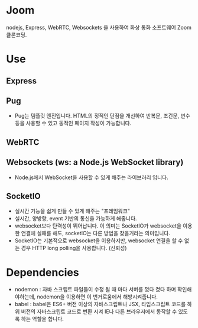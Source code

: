 # Joom

nodejs, Express, WebRTC, Websockets 을 사용하여 화상 통화 소프트웨어 Zoom 클론코딩.

# Use

## Express

## Pug

- Pug는 템플릿 엔진입니다. HTML의 정적인 단점을 개선하여 반복문, 조건문, 변수 등을 사용할 수 있고 동적인 페이지 작성이 가능합니다.

## WebRTC

## Websockets (ws: a Node.js WebSocket library)

- Node.js에서 WebSocket을 사용할 수 있게 해주는 라이브러리 입니다.

## SocketIO

- 실시간 기능을 쉽게 만들 수 있게 해주는 "프레임워크"
- 실시간, 양방향, event 기반의 통신을 가능하게 해줍니다.
- websocket보다 탄력성이 뛰어납니다. 이 의미는 SocketIO가 websocket을 이용한 연결에 실패를 해도, socketIO는 다른 방법을 찾을거라는 의미입니다.
- SocketIO는 기본적으로 websocket을 이용하지만, websocket 연결을 할 수 없는 경우 HTTP long polling을 사용합니다. (신뢰성)

# Dependencies

- nodemon : 자바 스크립트 파일들이 수정 될 때 마다 서버를 껐다 켰다 하며 확인해야하는데, nodemon을 이용하면 이 번거로움에서 해방시켜줍니다.
- babel : babel은 ES6+ 버전 이상의 자바스크립트나 JSX, 타입스크립트 코드를 하위 버전의 자바스크립트 코드로 변환 시켜 IE나 다른 브라우저에서 동작할 수 있도록 하는 역할을 합니다.
